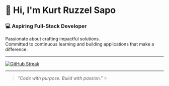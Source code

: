 # 👋 Hi, I'm **Kurt Ruzzel Sapo**  

### 💻 Aspiring Full-Stack Developer  
Passionate about crafting impactful solutions.  
Committed to continuous learning and building applications that make a difference.

---

[![GitHub Streak](https://streak-stats.demolab.com?user=kurtRuzzelSapo&theme=transparent&hide_border=true&ring=6C63FF&fire=6C63FF&currStreakLabel=6C63FF)](https://git.io/streak-stats)  

---

> *"Code with purpose. Build with passion."* ✨  
 
